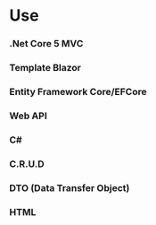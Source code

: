 # Use
### .Net Core 5 MVC
### Template Blazor
### Entity Framework Core/EFCore
### Web API
### C#
### C.R.U.D
### DTO (Data Transfer Object)
### HTML
